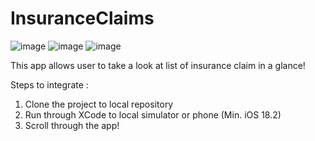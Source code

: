# InsuranceClaims

![image](https://github.com/user-attachments/assets/29aa5e4d-5b0f-4507-b000-a2b26f6e2f54) ![image](https://github.com/user-attachments/assets/565ec2a4-f207-4e9a-b423-2081b9b8e1ec)
 ![image](https://github.com/user-attachments/assets/d0422544-fe60-4033-8d5f-b35b4c30eddd)

This app allows user to take a look at list of insurance claim in a glance!

Steps to integrate :
1. Clone the project to local repository
2. Run through XCode to local simulator or phone (Min. iOS 18.2)
3. Scroll through the app!
